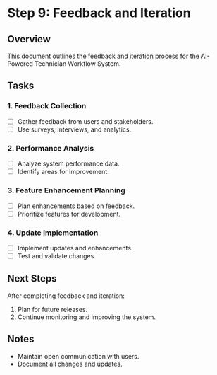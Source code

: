 # Step 9: Feedback and Iteration

## Overview
This document outlines the feedback and iteration process for the AI-Powered Technician Workflow System.

## Tasks

### 1. Feedback Collection
- [ ] Gather feedback from users and stakeholders.
- [ ] Use surveys, interviews, and analytics.

### 2. Performance Analysis
- [ ] Analyze system performance data.
- [ ] Identify areas for improvement.

### 3. Feature Enhancement Planning
- [ ] Plan enhancements based on feedback.
- [ ] Prioritize features for development.

### 4. Update Implementation
- [ ] Implement updates and enhancements.
- [ ] Test and validate changes.

## Next Steps
After completing feedback and iteration:
1. Plan for future releases.
2. Continue monitoring and improving the system.

## Notes
- Maintain open communication with users.
- Document all changes and updates. 